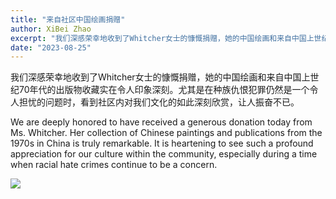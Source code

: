 ```yaml
---
title: "来自社区中国绘画捐赠"
author: XiBei Zhao
excerpt: "我们深感荣幸地收到了Whitcher女士的慷慨捐赠，她的中国绘画和来自中国上世纪70年代的出版物收藏实在令人印象深刻。尤其是在种族仇恨犯罪仍然是一个令人担忧的问题时，看到社区内对我们文化的如此深刻欣赏，让人振奋不已。"
date: "2023-08-25"
---
```


我们深感荣幸地收到了Whitcher女士的慷慨捐赠，她的中国绘画和来自中国上世纪70年代的出版物收藏实在令人印象深刻。尤其是在种族仇恨犯罪仍然是一个令人担忧的问题时，看到社区内对我们文化的如此深刻欣赏，让人振奋不已。

We are deeply honored to have received a generous donation today from Ms. Whitcher. Her collection of Chinese paintings and publications from the 1970s in China is truly remarkable. It is heartening to see such a profound appreciation for our culture within the community, especially during a time when racial hate crimes continue to be a concern.

![](https://res.cloudinary.com/dhngj18do/image/upload/f_auto,q_auto/v1/images/370183311_287038020627954_2760753543653395865_n)

